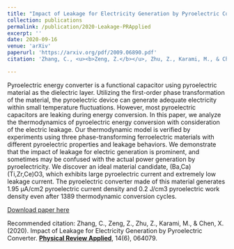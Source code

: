 ```yaml
---
title: "Impact of Leakage for Electricity Generation by Pyroelectric Converter"
collection: publications
permalink: /publication/2020-Leakage-PRApplied
excerpt: ''
date: 2020-09-16
venue: 'arXiv'
paperurl: 'https://arxiv.org/pdf/2009.06890.pdf'
citation: 'Zhang, C., <u><b>Zeng, Z.</b></u>, Zhu, Z., Karami, M., & Chen, X. (2020). Impact of Leakage for Electricity Generation by Pyroelectric Converter. Physical Review Applied, 14(6), 064079.'

---
```

Pyroelectric energy converter is a functional capacitor using pyroelectric material as the dielectric layer. Utilizing the first-order phase transformation of the material, the pyroelectric device can generate adequate electricity within small temperature fluctuations. However, most pyroelectric capacitors are leaking during energy conversion. In this paper, we analyze the thermodynamics of pyroelectric energy conversion with consideration of the electric leakage. Our thermodynamic model is verified by experiments using three phase-transforming ferroelectric materials with different pyroelectric properties and leakage behaviors. We demonstrate that the impact of leakage for electric generation is prominent, and sometimes may be confused with the actual power generation by pyroelectricity. We discover an ideal material candidate, (Ba,Ca)(Ti,Zr,Ce)O3, which exhibits large pyroelectric current and extremely low leakage current. The pyroelectric converter made of this material generates 1.95 μA/cm2 pyroelectric current density and 0.2 J/cm3 pyroelectric work density even after 1389 thermodynamic conversion cycles.

[Download paper here](http://JoephyZeng.github.io/files/2020-Energy_PRApplied.pdf)

Recommended citation: Zhang, C., Zeng, Z., Zhu, Z., Karami, M., & Chen, X. (2020). Impact of Leakage for Electricity Generation by Pyroelectric Converter. <u><b>Physical Review Applied</b></u>, 14(6), 064079.